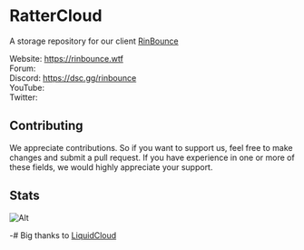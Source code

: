 # RatterCloud

A storage repository for our client [RinBounce](github.com/rattermc/rinbounce69/)

Website: <https://rinbounce.wtf> \
Forum: <ComingSoon> \
Discord: <https://dsc.gg/rinbounce> \
YouTube: <ComingSoon> \
Twitter: <ComingSoon>

## Contributing

We appreciate contributions. So if you want to support us, feel free to make changes and submit a pull request.
If you have experience in one or more of these fields, we would highly appreciate your support.

## Stats
![Alt](https://repobeats.axiom.co/api/embed/458db21ff4cdf0c51e4b37946ea5ba5f8a3fe0f8.svg "Repobeats analytics image")


-# Big thanks to [LiquidCloud](https://github.com/CCBlueX/LiquidCloud)

